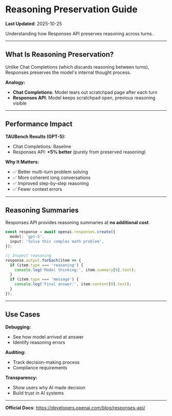 # Reasoning Preservation Guide

**Last Updated**: 2025-10-25

Understanding how Responses API preserves reasoning across turns.

---

## What Is Reasoning Preservation?

Unlike Chat Completions (which discards reasoning between turns), Responses preserves the model's internal thought process.

**Analogy:**
- **Chat Completions**: Model tears out scratchpad page after each turn
- **Responses API**: Model keeps scratchpad open, previous reasoning visible

---

## Performance Impact

**TAUBench Results (GPT-5):**
- Chat Completions: Baseline
- Responses API: **+5% better** (purely from preserved reasoning)

**Why It Matters:**
- ✅ Better multi-turn problem solving
- ✅ More coherent long conversations
- ✅ Improved step-by-step reasoning
- ✅ Fewer context errors

---

## Reasoning Summaries

Responses API provides reasoning summaries at **no additional cost**.

```typescript
const response = await openai.responses.create({
  model: 'gpt-5',
  input: 'Solve this complex math problem',
});

// Inspect reasoning
response.output.forEach(item => {
  if (item.type === 'reasoning') {
    console.log('Model thinking:', item.summary[0].text);
  }
  if (item.type === 'message') {
    console.log('Final answer:', item.content[0].text);
  }
});
```

---

## Use Cases

**Debugging:**
- See how model arrived at answer
- Identify reasoning errors

**Auditing:**
- Track decision-making process
- Compliance requirements

**Transparency:**
- Show users why AI made decision
- Build trust in AI systems

---

**Official Docs**: https://developers.openai.com/blog/responses-api/
